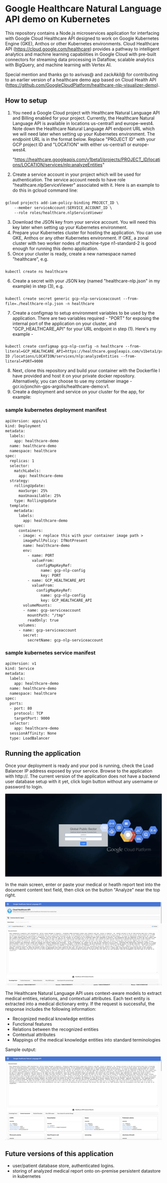 # Google Healthcare Natural Language API demo on Kubernetes

This repository contains a Node.js microservices application for interfacing with Google Cloud Healthcare API designed to work on Google Kubernetes Engine (GKE), Anthos or other Kubernetes environments. Cloud Healthcare API (https://cloud.google.com/healthcare) provides a pathway to intelligent analytics and machine learning capabilities in Google Cloud with pre-built connectors for streaming data processing in Dataflow, scalable analytics with BigQuery, and machine learning with Vertex AI.

Special mention and thanks go to asrivas@ and zackAkil@ for contributing to an earlier version of a healthcare demo app based on Cloud Health API (https://github.com/GoogleCloudPlatform/healthcare-nlp-visualizer-demo).

## How to setup

1. You need a Google Cloud project with Healthcare Natural Language API and Billing enabled for your project. Currently, the Healthcare Natural Language API is available in locations us-central1 and europe-west4. Note down the Healthcare Natural Language API endpoint URL which we will need later when setting up your Kubernetes environment. The endpoint URL is in the format below. Replace "PROJECT ID" with your GCP project ID and "LOCATION" with either us-central1 or europe-west4.

   "https://healthcare.googleapis.com/v1beta1/projects/PROJECT_ID/locations/LOCATION/services/nlp:analyzeEntities"
   
   
2. Create a service account in your project which will be used for authentication. The service account needs to have role "healthcare.nlpServiceViewer" associated with it. Here is an example to do this in gcloud command line:

### 
    gcloud projects add-iam-policy-binding PROJECT_ID \
        --member serviceAccount:SERVICE_ACCOUNT_ID \
        --role roles/healthcare.nlpServiceViewer
    
3. Download the JSON key from your service account. You will need this key later when setting up your Kubernetes environment.
4. Prepare your Kubernetes cluster for hosting the application. You can use GKE, Anthos or any other Kubernetes environment. If GKE, a zonal cluster with two worker nodes of machine-type n1-standard-2 is good enough for running this demo application.
5. Once your cluster is ready, create a new namespace named "healthcare", e.g.

### 
    kubectl create ns healthcare
    
6. Create a secret with your JSON key (named "healthcare-nlp.json" in my example) in step (3), e.g. 

### 
    kubectl create secret generic gcp-nlp-serviceaccount --from-file=./healthcare-nlp.json -n healthcare

7. Create a configmap to setup environment variables to be used by the application. There are two variables required - "PORT" for exposing the internal port of the application on your cluster, and "GCP_HEALTHCARE_API" for your URL endpoint in step (1). Here's my example - 

### 
    kubectl create configmap gcp-nlp-config -n healthcare --from-literal=GCP_HEALTHCARE_API=https://healthcare.googleapis.com/v1beta1/projects/PROJECT ID /locations/LOCATION/services/nlp:analyzeEntities --from-literal=PORT=9000

8. Next, clone this repository and build your container with the Dockerfile I have provided and host it on your private docker repository. Alternatively, you can choose to use my container image - gcr.io/jonchin-gps-argolis/healthcare-demo:v1.
9. Create a deployment and service on your cluster for the app, for example:

### sample kubernetes deployment manifest

    apiVersion: apps/v1
    kind: Deployment
    metadata:
      labels:
        app: healthcare-demo
      name: healthcare-demo
      namespace: healthcare
    spec:
      replicas: 1
      selector:
        matchLabels:
          app: healthcare-demo
      strategy:
        rollingUpdate:
          maxSurge: 25%
          maxUnavailable: 25%
        type: RollingUpdate
      template:
        metadata:
          labels:
            app: healthcare-demo
        spec:
          containers:
          - image: < replace this with your container image path >
            imagePullPolicy: IfNotPresent
            name: healthcare-demo
            env:
              - name: PORT
                valueFrom:
                  configMapKeyRef:
                    name: gcp-nlp-config
                    key: PORT
              - name: GCP_HEALTHCARE_API
                valueFrom:
                  configMapKeyRef:
                    name: gcp-nlp-config
                    key: GCP_HEALTHCARE_API
            volumeMounts:
            - name: gcp-serviceaccount
              mountPath: "/tmp"
              readOnly: true
          volumes:
          - name: gcp-serviceaccount
            secret:
              secretName: gcp-nlp-serviceaccount

           
### sample kubernetes service manifest

    apiVersion: v1
    kind: Service
    metadata:
      labels:
        app: healthcare-demo
      name: healthcare-demo
      namespace: healthcare
    spec:
      ports:
      - port: 80
        protocol: TCP
        targetPort: 9000
      selector:
        app: healthcare-demo
      sessionAffinity: None
      type: LoadBalancer

## Running the application

Once your deployment is ready and your pod is running, check the Load Balancer IP address exposed by your service. Browse to the application with http://<load balancer IP address>. The current version of the application does not have a backend user database setup with it yet, click login button without any username or password to login.
  

   ![screencast](/assets/images/healthcare-app-screenshot-1.png)
  
In the main screen, enter or paste your medical or heatlh report text into the document content text field, then click on the button "Analyze" near the top right.
   
   ![screencast](/assets/images/healthcare-app-screenshot-2.png)
   
The Healthcare Natural Language API uses context-aware models to extract medical entities, relations, and contextual attributes. Each text entity is extracted into a medical dictionary entry. If the request is successful, the response includes the following information:

- Recognized medical knowledge entities
- Functional features
- Relations between the recognized entities
- Contextual attributes
- Mappings of the medical knowledge entities into standard terminologies
   
Sample output:
   
   ![screencast](/assets/images/healthcare-app-screenshot-3.png)

## Future versions of this application
   
- user/patient database store, authenticated logins.
- storing of analyzed medical report onto on-premise persistent datastore in kubernetes
